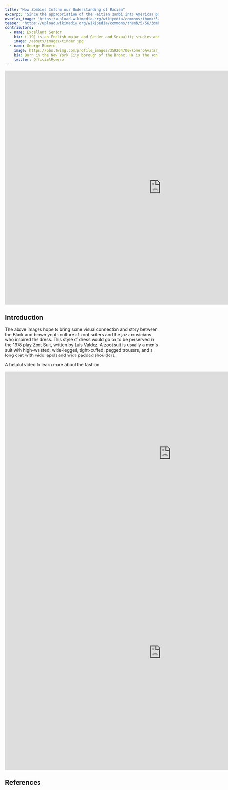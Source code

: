 ```yaml
---
title: "How Zombies Inform our Understanding of Racism"
excerpt: 'Since the appropriation of the Haitian zonbi into American popular culture, zombie narratives have reflected worries and tensions in American society.'
overlay_image: 'https://upload.wikimedia.org/wikipedia/commons/thumb/5/56/Zombies_NightoftheLivingDead.jpg/640px-Zombies_NightoftheLivingDead.jpg'
teaser: "https://upload.wikimedia.org/wikipedia/commons/thumb/5/56/Zombies_NightoftheLivingDead.jpg/640px-Zombies_NightoftheLivingDead.jpg"
contributors:
  - name: Excellent Senior
    bio: ('19) is an English major and Gender and Sexuality studies and Peace and Conflict studies dual-minor. She is interested continuing counter-hegemonic work in the non-profit sector next year, specifically working in the Pittsburgh Queer Equality Center.
    image: /assets/images/tinder.jpg
  - name: George Romero
    image: https://pbs.twimg.com/profile_images/359264700/RomeroAvatar_400x400.jpg
    bio: Born in the New York City borough of the Bronx. He is the son of Ann (Dvorsky) and George Romero, a commercial artist. His mother was Lithuanian and his father moved from Spain to Cuba as a child.
    twitter: OfficialRomero
---
```



<iframe src="https://www.exhibit.so/exhibits/PJQ84uwpaZnFj9oXQtY3?embedded=true" width="1024" height="768" allowfullscreen allow="autoplay" frameborder="0"></iframe>


## Introduction

The above images hope to bring some visual connection and story between the Black and brown youth culture of zoot suiters and the jazz musicians who inspired the dress. This style of dress would go on to be perserved in the 1978 play Zoot Suit, written by Luis Valdez. A zoot suit is usually a men's suit with high-waisted, wide-legged, tight-cuffed, pegged trousers, and a long coat with wide lapels and wide padded shoulders. 

A helpful video to learn more about the fashion.
<iframe width="1088" height="539" src="https://www.youtube.com/embed/33U5H3NzyMg" title="YouTube video player" frameborder="0" allow="accelerometer; autoplay; clipboard-write; encrypted-media; gyroscope; picture-in-picture" allowfullscreen></iframe>

<iframe src="https://pbs.twimg.com/media/EGXI-leWoAEu4_m.jpg" width="1024" height="768" allowfullscreen allow="autoplay" frameborder="0"></iframe>

## References

[^1]: Here is a footnote example.
[^2]: Here is another footnote example.
